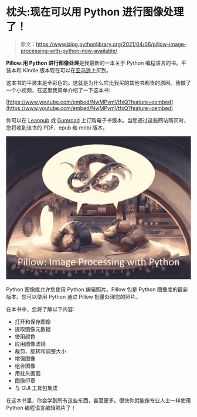 # 枕头:现在可以用 Python 进行图像处理了！

> 原文：<https://www.blog.pythonlibrary.org/2021/04/06/pillow-image-processing-with-python-now-available/>

**Pillow:用 Python 进行图像处理**是我最新的一本关于 Python 编程语言的书。平装本和 Kindle 版本现在可以在[亚马逊](https://kdp.amazon.com/amazon-dp-action/us/dualbookshelf.marketplacelink/B08ZCQM1C1)上买到。

这本书的平装本是全彩色的。这就是为什么它比我买的其他书都贵的原因。我做了一个小视频，在这里我简单介绍了一下这本书:

[https://www.youtube.com/embed/NwMPvmVtfxQ?feature=oembed](https://www.youtube.com/embed/NwMPvmVtfxQ?feature=oembed)

你可以在 [Leanpub](https://leanpub.com/pillow/) 或 [Gumroad](https://gum.co/pypillow) 上订购电子书版本。当您通过这些网站购买时，您将收到该书的 PDF、epub 和 mobi 版本。

[![Pillow: Image Processing with Python Kickstarter](img/39680f2ee57a09616ad1aac0891d2b86.png)](https://leanpub.com/pillow/)

Python 图像库允许您使用 Python 编辑照片。Pillow 包是 Python 图像库的最新版本。您可以使用 Python 通过 Pillow 批量处理您的照片。

在本书中，您将了解以下内容:

*   打开和保存图像
*   提取图像元数据
*   使用颜色
*   应用图像滤镜
*   裁剪、旋转和调整大小
*   增强图像
*   组合图像
*   用枕头画画
*   图像印章
*   与 GUI 工具包集成

在这本书里，你会学到所有这些东西，甚至更多。很快你就能像专业人士一样使用 Python 编程语言编辑照片了！